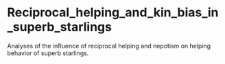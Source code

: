 # Reciprocal_helping_and_kin_bias_in_superb_starlings

Analyses of the influence of reciprocal helping and nepotism on helping behavior of superb starlings.

